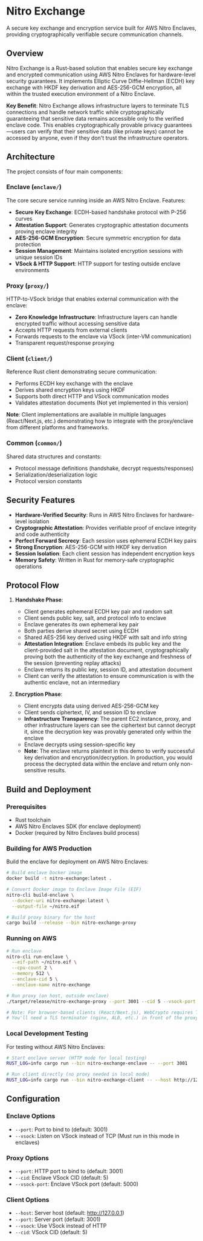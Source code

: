 # Nitro Exchange

A secure key exchange and encryption service built for AWS Nitro Enclaves, providing cryptographically verifiable secure communication channels.

## Overview

Nitro Exchange is a Rust-based solution that enables secure key exchange and encrypted communication using AWS Nitro Enclaves for hardware-level security guarantees. It implements Elliptic Curve Diffie-Hellman (ECDH) key exchange with HKDF key derivation and AES-256-GCM encryption, all within the trusted execution environment of a Nitro Enclave.

**Key Benefit**: Nitro Exchange allows infrastructure layers to terminate TLS connections and handle network traffic while cryptographically guaranteeing that sensitive data remains accessible only to the verified enclave code. This enables cryptographically provable privacy guarantees—users can verify that their sensitive data (like private keys) cannot be accessed by anyone, even if they don't trust the infrastructure operators.

## Architecture

The project consists of four main components:

### Enclave (`enclave/`)
The core secure service running inside an AWS Nitro Enclave. Features:
- **Secure Key Exchange**: ECDH-based handshake protocol with P-256 curves
- **Attestation Support**: Generates cryptographic attestation documents proving enclave integrity
- **AES-256-GCM Encryption**: Secure symmetric encryption for data protection
- **Session Management**: Maintains isolated encryption sessions with unique session IDs
- **VSock & HTTP Support**: HTTP support for testing outside enclave environments

### Proxy (`proxy/`)
HTTP-to-VSock bridge that enables external communication with the enclave:
- **Zero Knowledge Infrastructure**: Infrastructure layers can handle encrypted traffic without accessing sensitive data
- Accepts HTTP requests from external clients
- Forwards requests to the enclave via VSock (inter-VM communication)
- Transparent request/response proxying

### Client (`client/`)
Reference Rust client demonstrating secure communication:
- Performs ECDH key exchange with the enclave
- Derives shared encryption keys using HKDF
- Supports both direct HTTP and VSock communication modes
- Validates attestation documents (Not yet implemented in this version)

**Note**: Client implementations are available in multiple languages (React/Next.js, etc.) demonstrating how to integrate with the proxy/enclave from different platforms and frameworks.

### Common (`common/`)
Shared data structures and constants:
- Protocol message definitions (handshake, decrypt requests/responses)
- Serialization/deserialization logic
- Protocol version constants

## Security Features

- **Hardware-Verified Security**: Runs in AWS Nitro Enclaves for hardware-level isolation
- **Cryptographic Attestation**: Provides verifiable proof of enclave integrity and code authenticity
- **Perfect Forward Secrecy**: Each session uses ephemeral ECDH key pairs
- **Strong Encryption**: AES-256-GCM with HKDF key derivation
- **Session Isolation**: Each client session has independent encryption keys
- **Memory Safety**: Written in Rust for memory-safe cryptographic operations

## Protocol Flow

1. **Handshake Phase**:
   - Client generates ephemeral ECDH key pair and random salt
   - Client sends public key, salt, and protocol info to enclave
   - Enclave generates its own ephemeral key pair
   - Both parties derive shared secret using ECDH
   - Shared AES-256 key derived using HKDF with salt and info string
   - **Attestation Integration**: Enclave embeds its public key and the client-provided salt in the attestation document, cryptographically proving both the authenticity of the key exchange and freshness of the session (preventing replay attacks)
   - Enclave returns its public key, session ID, and attestation document
   - Client can verify the attestation to ensure communication is with the authentic enclave, not an intermediary

2. **Encryption Phase**:
   - Client encrypts data using derived AES-256-GCM key
   - Client sends ciphertext, IV, and session ID to enclave
   - **Infrastructure Transparency**: The parent EC2 instance, proxy, and other infrastructure layers can see the ciphertext but cannot decrypt it, since the decryption key was provably generated only within the enclave
   - Enclave decrypts using session-specific key
   - **Note**: The enclave returns plaintext in this demo to verify successful key derivation and encryption/decryption. In production, you would process the decrypted data within the enclave and return only non-sensitive results.

## Build and Deployment

### Prerequisites
- Rust toolchain
- AWS Nitro Enclaves SDK (for enclave deployment)
- Docker (required by Nitro Enclaves build process)

### Building for AWS Production

Build the enclave for deployment on AWS Nitro Enclaves:

```bash
# Build enclave Docker image
docker build -t nitro-exchange:latest .

# Convert Docker image to Enclave Image File (EIF)
nitro-cli build-enclave \
  --docker-uri nitro-exchange:latest \
  --output-file ~/nitro.eif

# Build proxy binary for the host
cargo build --release --bin nitro-exchange-proxy
```

### Running on AWS

```bash
# Run enclave
nitro-cli run-enclave \
  --eif-path ~/nitro.eif \
  --cpu-count 2 \
  --memory 512 \
  --enclave-cid 5 \
  --enclave-name nitro-exchange

# Run proxy (on host, outside enclave)
./target/release/nitro-exchange-proxy --port 3001 --cid 5 --vsock-port 5000

# Note: For browser-based clients (React/Next.js), WebCrypto requires TLS.
# You'll need a TLS terminator (nginx, ALB, etc.) in front of the proxy service.

```

### Local Development Testing

For testing without AWS Nitro Enclaves:

```bash
# Start enclave server (HTTP mode for local testing)
RUST_LOG=info cargo run --bin nitro-exchange-enclave -- --port 3001

# Run client directly (no proxy needed in local mode)
RUST_LOG=info cargo run --bin nitro-exchange-client -- --host http://127.0.0.1 --port 3001
```

## Configuration

### Enclave Options
- `--port`: Port to bind to (default: 3001)
- `--vsock`: Listen on VSock instead of TCP (Must run in this mode in enclaves)

### Proxy Options
- `--port`: HTTP port to bind to (default: 3001)
- `--cid`: Enclave VSock CID (default: 5)
- `--vsock-port`: Enclave VSock port (default: 5000)

### Client Options
- `--host`: Server host (default: http://127.0.0.1)
- `--port`: Server port (default: 3001)
- `--vsock`: Use VSock instead of HTTP
- `--cid`: VSock CID (default: 5)
